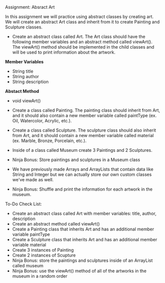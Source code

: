 Assignment: Absract Art

In this assignment we will practice using abstract classes by creating art. We will create an abstract Art class and inherit from it to create Painting and Sculpture classes.

- Create an abstract class called Art. The Art class should have the following member variables and an abstract method called viewArt(). The viewArt() method should be implemented in the child classes and will be used to print information about the artwork.

**Member Variables**	
- String title
- String author
- String description

**Abstact Method**
- void viewArt()



- Create a class called Painting. The painting class should inherit from Art, and it should also contain a new member variable called paintType (ex. Oil, Watercolor, Acrylic, etc.).

- Create a class called Sculpture. The sculpture class should also inherit from Art, and it should contain a new member variable called material (ex. Marble, Bronze, Porcelain, etc.).

- Inside of a class called Museum create 3 Paintings and 2 Sculptures.

- Ninja Bonus: Store paintings and sculptures in a Museum class
- We have previously made Arrays and ArrayLists that contain data like String and Integer but we can actually store our own custom classes we've made as well.

- Ninja Bonus: Shuffle and print the information for each artwork in the museum.


To-Do Check List:
- Create an abstract class called Art with member variables: title, author, description
- Create an abstract method called viewArt()
- Create a Painting class that inherits Art and has an additional member variable paintType
- Create a Sculpture class that inherits Art and has an additional member variable material
- Create 3 instances of Painting
- Create 2 instances of Scupture
- Ninja Bonus: store the paintings and sculptures inside of an ArrayList called museum
- Ninja Bonus: use the viewArt() method of all of the artworks in the museum in a random order
